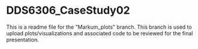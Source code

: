# DDS6306_CaseStudy02
This is a readme file for the "Markum_plots" branch. This branch is used to upload plots/visualizations and associated code to be reviewed
for the final presentation.
